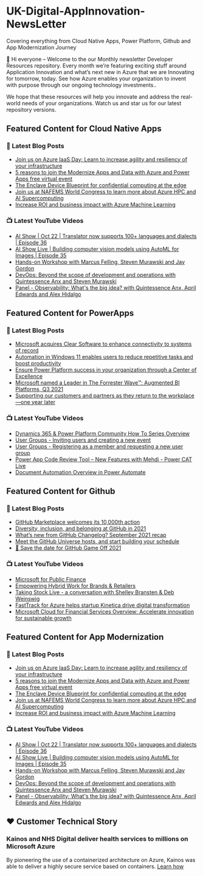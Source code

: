 # UK-Digital-AppInnovation-NewsLetter

Covering everything from Cloud Native Apps, Power Platform, Github and App Modernization Journey

👋 Hi everyone – Welcome to the our Monthly newsletter Developer Resources repository. Every month we’re featuring exciting stuff around Application Innovation and what’s next new in Azure that we are Innovating for tomorrow, today. See how Azure enables your organization to invent with purpose through our ongoing technology investments..


We hope that these resources will help you innovate and address the real-world needs of your organizations. Watch us and star us for our latest repository versions.

## Featured Content for Cloud Native Apps


### 📝 Latest Blog Posts

    
<!-- BLOGCNA:START -->
- [Join us on Azure IaaS Day: Learn to increase agility and resiliency of your infrastructure](https://azure.microsoft.com/blog/join-us-on-azure-iaas-day-learn-to-increase-agility-and-resiliency-of-your-infrastructure/)
- [5 reasons to join the Modernize Apps and Data with Azure and Power Apps free virtual event](https://azure.microsoft.com/blog/5-reasons-to-join-the-modernize-apps-and-data-with-azure-and-power-apps-free-virtual-event/)
- [The Enclave Device Blueprint for confidential computing at the edge](https://azure.microsoft.com/blog/the-enclave-device-blueprint-for-confidential-computing-at-the-edge/)
- [Join us at NAFEMS World Congress to learn more about Azure HPC and AI Supercomputing](https://azure.microsoft.com/blog/join-us-at-nafems-world-congress-to-learn-more-about-azure-hpc-and-ai-supercomputing/)
- [Increase ROI and business impact with Azure Machine Learning](https://azure.microsoft.com/blog/increase-roi-and-business-impact-with-azure-machine-learning/)
<!-- BLOGCNA:END -->

### 📺 Latest YouTube Videos

 
<!-- YOUTUBECNA:START -->
- [AI Show | Oct 22 | Translator now supports 100+ languages and dialects | Episode 36](https://www.youtube.com/watch?v=KhEYFatBHEo)
- [AI Show Live | Building computer vision models using AutoML for Images | Episode 35](https://www.youtube.com/watch?v=ovsMiyqKo28)
- [Hands-on Workshop with Marcus Felling, Steven Murawski and Jay Gordon](https://www.youtube.com/watch?v=jjjT72eW5qY)
- [DevOps: Beyond the scope of development and operations with Quintessence Anx and Steven Murawski](https://www.youtube.com/watch?v=BjmUXAOgfns)
- [Panel - Observability: What's the big idea? with Quintessence Anx, April Edwards and Alex Hidalgo](https://www.youtube.com/watch?v=423y7JufbCk)
<!-- YOUTUBECNA:END -->

##  Featured Content for PowerApps
### 📝 Latest Blog Posts
<!-- BLOGPOWER:START -->
- [Microsoft acquires Clear Software to enhance connectivity to systems of record](https://cloudblogs.microsoft.com/powerplatform/2021/10/22/microsoft-acquires-clear-software-to-enhance-connectivity-to-systems-of-record/)
- [Automation in Windows 11 enables users to reduce repetitive tasks and boost productivity](https://cloudblogs.microsoft.com/powerplatform/2021/10/04/automation-in-windows-11-enables-users-to-reduce-repetitive-tasks-and-boost-productivity/)
- [Ensure Power Platform success in your organization through a Center of Excellence](https://cloudblogs.microsoft.com/powerplatform/2021/09/20/ensure-power-platform-success-in-your-organization-through-a-center-of-excellence/)
- [Microsoft named a Leader in The Forrester Wave™: Augmented BI Platforms, Q3 2021](https://powerbi.microsoft.com/en-us/blog/microsoft-named-a-leader-in-the-forrester-wave-augmented-bi-platforms-q3-2021/)
- [Supporting our customers and partners as they return to the workplace—one year later](https://cloudblogs.microsoft.com/powerplatform/2021/07/15/supporting-our-customers-and-partners-as-they-return-to-the-workplace-one-year-later/)
<!-- BLOGPOWER:END -->
 ### 📺 Latest YouTube Videos
    
<!-- YOUTUBEPOWER:START -->
- [Dynamics 365 & Power Platform Community How To Series Overview](https://www.youtube.com/watch?v=YFu21EQuBVw)
- [User Groups - Inviting users and creating a new event](https://www.youtube.com/watch?v=atl2j8gIFHI)
- [User Groups - Registering as a member and requesting a new user group](https://www.youtube.com/watch?v=-jJC3m98X8k)
- [Power App Code Review Tool – New Features with Mehdi - Power CAT Live](https://www.youtube.com/watch?v=kfkUsGXIlIA)
- [Document Automation Overview in Power Automate](https://www.youtube.com/watch?v=H1I0ZrEQ1e4)
<!-- YOUTUBEPOWER:END -->

##  Featured Content for Github
### 📝 Latest Blog Posts
<!-- BLOGGITHUB:START -->
- [GitHub Marketplace welcomes its 10,000th action](https://github.blog/2021-10-21-github-marketplace-welcomes-its-10000th-action/)
- [Diversity, inclusion, and belonging at GitHub in 2021](https://github.blog/2021-10-20-diversity-inclusion-belonging-github-2021/)
- [What’s new from GitHub Changelog? September 2021 recap](https://github.blog/2021-10-19-whats-new-from-github-changelog-september-2021-recap/)
- [Meet the GitHub Universe hosts, and start building your schedule](https://github.blog/2021-10-18-meet-github-universe-hosts-start-building-schedule/)
- [💾 Save the date for GitHub Game Off 2021](https://github.blog/2021-10-15-save-the-date-for-github-game-off-2021/)
<!-- BLOGGITHUB:END -->
### 📺 Latest YouTube Videos
<!-- YOUTUBEGITHUB:START -->
- [Microsoft for Public Finance](https://www.youtube.com/watch?v=VsRoKmFrjGo)
- [Empowering Hybrid Work for Brands & Retailers](https://www.youtube.com/watch?v=mJDW1HIvl1Q)
- [Taking Stock Live - a conversation with Shelley Bransten & Deb Weinswig](https://www.youtube.com/watch?v=-yCQqRG1JI4)
- [FastTrack for Azure helps startup Kinetica drive digital transformation](https://www.youtube.com/watch?v=lZ0yQtGnWe8)
- [Microsoft Cloud for Financial Services Overview: Accelerate innovation for sustainable growth](https://www.youtube.com/watch?v=qSmsfJ5ieZE)
<!-- YOUTUBEGITHUB:END -->
##  Featured Content for App Modernization
### 📝 Latest Blog Posts
<!-- BLOGAPPMOD:START -->
- [Join us on Azure IaaS Day: Learn to increase agility and resiliency of your infrastructure](https://azure.microsoft.com/blog/join-us-on-azure-iaas-day-learn-to-increase-agility-and-resiliency-of-your-infrastructure/)
- [5 reasons to join the Modernize Apps and Data with Azure and Power Apps free virtual event](https://azure.microsoft.com/blog/5-reasons-to-join-the-modernize-apps-and-data-with-azure-and-power-apps-free-virtual-event/)
- [The Enclave Device Blueprint for confidential computing at the edge](https://azure.microsoft.com/blog/the-enclave-device-blueprint-for-confidential-computing-at-the-edge/)
- [Join us at NAFEMS World Congress to learn more about Azure HPC and AI Supercomputing](https://azure.microsoft.com/blog/join-us-at-nafems-world-congress-to-learn-more-about-azure-hpc-and-ai-supercomputing/)
- [Increase ROI and business impact with Azure Machine Learning](https://azure.microsoft.com/blog/increase-roi-and-business-impact-with-azure-machine-learning/)
<!-- BLOGAPPMOD:END -->
### 📺 Latest YouTube Videos
<!-- YOUTUBEAPPMOD:START -->
- [AI Show | Oct 22 | Translator now supports 100+ languages and dialects | Episode 36](https://www.youtube.com/watch?v=KhEYFatBHEo)
- [AI Show Live | Building computer vision models using AutoML for Images | Episode 35](https://www.youtube.com/watch?v=ovsMiyqKo28)
- [Hands-on Workshop with Marcus Felling, Steven Murawski and Jay Gordon](https://www.youtube.com/watch?v=jjjT72eW5qY)
- [DevOps: Beyond the scope of development and operations with Quintessence Anx and Steven Murawski](https://www.youtube.com/watch?v=BjmUXAOgfns)
- [Panel - Observability: What's the big idea? with Quintessence Anx, April Edwards and Alex Hidalgo](https://www.youtube.com/watch?v=423y7JufbCk)
<!-- YOUTUBEAPPMOD:END -->


## ♥️ Customer Technical Story 

### Kainos and NHS Digital deliver health services to millions on Microsoft Azure

By pioneering the use of a containerized architecture on Azure, Kainos was able to deliver a highly secure service based on containers. [Learn how](https://customers.microsoft.com/en-us/story/1368348549535774520-kainos-and-nhs-digital-deliver-health-services-to-millions-on-microsoft-azure)

